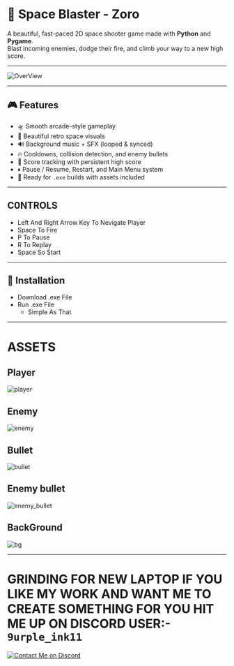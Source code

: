 # 🚀 Space Blaster - Zoro

A beautiful, fast-paced 2D space shooter game made with **Python** and **Pygame**.  
Blast incoming enemies, dodge their fire, and climb your way to a new high score.

---

![OverView](https://github.com/user-attachments/assets/7d03eb00-f529-4d31-9e42-f57bf18c9a29)

---
## 🎮 Features

- 🛸 Smooth arcade-style gameplay
- 🎨 Beautiful retro space visuals
- 🔊 Background music + SFX (looped & synced)
- 🔥 Cooldowns, collision detection, and enemy bullets
- 🧠 Score tracking with persistent high score
- ⏸ Pause / Resume, Restart, and Main Menu system
- 💾 Ready for `.exe` builds with assets included

---

## C0NTROLS 

- Left And Right Arrow Key To Nevigate Player
- Space To Fire
- P To Pause  
- R To Replay
- Space So Start

---

## 🧩 Installation

- Download .exe File 
- Run .exe File 
  * Simple As That

---

# ASSETS

## Player
![player](https://github.com/user-attachments/assets/fb33ad6c-5f07-47f8-8874-8e00d57c055b)

## Enemy

![enemy](https://github.com/user-attachments/assets/71258128-e773-4813-b750-fd7a7a5d8b8f)

## Bullet

![bullet](https://github.com/user-attachments/assets/aad367a6-49cb-45df-9965-1d0de9e3b5db)

## Enemy bullet

![enemy_bullet](https://github.com/user-attachments/assets/18c14870-c6ff-4372-ac15-cb68f873e265)

## BackGround

![bg](https://github.com/user-attachments/assets/6fb0009b-115b-46ae-b51e-5902934a10f8)

---

# GRINDING FOR NEW LAPTOP IF YOU LIKE MY WORK AND WANT ME TO CREATE SOMETHING FOR YOU HIT ME UP ON DISCORD USER:- ``9urple_ink11``
[![Contact Me on Discord](https://img.shields.io/badge/Discord-Zoro%20%231337-5865F2?logo=discord&logoColor=white&style=for-the-badge)](https://discord.com/users/1357257822571855986)






